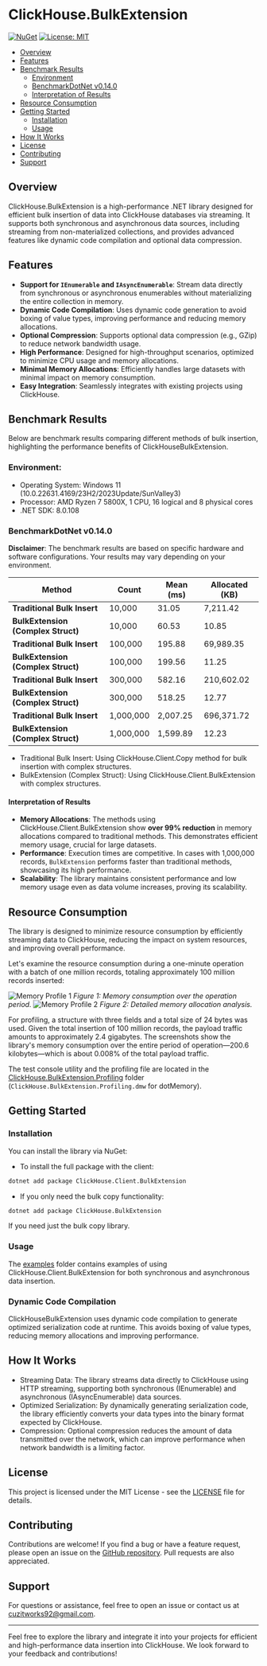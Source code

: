 # ClickHouse.BulkExtension

[![NuGet](https://img.shields.io/nuget/v/ClickHouse.BulkExtension.svg)](https://www.nuget.org/packages/ClickHouse.BulkExtension/)
[![License: MIT](https://img.shields.io/badge/License-MIT-blue.svg)](LICENSE)

- [Overview](#overview)
- [Features](#features)
- [Benchmark Results](#benchmark-results)
    - [Environment](#environment)
    - [BenchmarkDotNet v0.14.0](#benchmarkdotnet-v0140)
    - [Interpretation of Results](#interpretation-of-results)
- [Resource Consumption](#resource-consumption)
- [Getting Started](#getting-started)
    - [Installation](#installation)
    - [Usage](#usage)
- [How It Works](#how-it-works)
- [License](#license)
- [Contributing](#contributing)
- [Support](#support)

## Overview
ClickHouse.BulkExtension is a high-performance .NET library designed for efficient bulk insertion of data into ClickHouse databases via streaming. It supports both synchronous and asynchronous data sources, including streaming from non-materialized collections, and provides advanced features like dynamic code compilation and optional data compression.

## Features

- **Support for `IEnumerable` and `IAsyncEnumerable`**: Stream data directly from synchronous or asynchronous enumerables without materializing the entire collection in memory.
- **Dynamic Code Compilation**: Uses dynamic code generation to avoid boxing of value types, improving performance and reducing memory allocations.
- **Optional Compression**: Supports optional data compression (e.g., GZip) to reduce network bandwidth usage.
- **High Performance**: Designed for high-throughput scenarios, optimized to minimize CPU usage and memory allocations.
- **Minimal Memory Allocations**: Efficiently handles large datasets with minimal impact on memory consumption.
- **Easy Integration**: Seamlessly integrates with existing projects using ClickHouse.

## Benchmark Results
Below are benchmark results comparing different methods of bulk insertion, highlighting the performance benefits of ClickHouseBulkExtension.

### Environment:
- Operating System: Windows 11 (10.0.22631.4169/23H2/2023Update/SunValley3)
- Processor: AMD Ryzen 7 5800X, 1 CPU, 16 logical and 8 physical cores
- .NET SDK: 8.0.108

### BenchmarkDotNet v0.14.0

**Disclaimer**: The benchmark results are based on specific hardware and software configurations. Your results may vary depending on your environment.

| Method                                         | Count     | Mean (ms)    | Allocated (KB) |
|------------------------------------------------|-----------|--------------|----------------|
| **Traditional Bulk Insert**                    | 10,000    | 31.05        | 7,211.42       |
| **BulkExtension (Complex Struct)**             | 10,000    | 60.53        | 10.85          |
| **Traditional Bulk Insert**                    | 100,000   | 195.88       | 69,989.35      |
| **BulkExtension (Complex Struct)**             | 100,000   | 199.56       | 11.25          |
| **Traditional Bulk Insert**                    | 300,000   | 582.16       | 210,602.02     |
| **BulkExtension (Complex Struct)**             | 300,000   | 518.25       | 12.77          |
| **Traditional Bulk Insert**                    | 1,000,000 | 2,007.25     | 696,371.72     |
| **BulkExtension (Complex Struct)**             | 1,000,000 | 1,599.89     | 12.23          |

- Traditional Bulk Insert: Using ClickHouse.Client.Copy method for bulk insertion with complex structures.
- BulkExtension (Complex Struct): Using ClickHouse.Client.BulkExtension with complex structures.

#### Interpretation of Results

- **Memory Allocations**: The methods using ClickHouse.Client.BulkExtension show **over 99% reduction** in memory allocations compared to traditional methods. This demonstrates efficient memory usage, crucial for large datasets.
- **Performance**: Execution times are competitive. In cases with 1,000,000 records, `BulkExtension` performs faster than traditional methods, showcasing its high performance.
- **Scalability**: The library maintains consistent performance and low memory usage even as data volume increases, proving its scalability.

## Resource Consumption

The library is designed to minimize resource consumption by efficiently streaming data to ClickHouse, reducing the impact on system resources, and improving overall performance.

Let's examine the resource consumption during a one-minute operation with a batch of one million records, totaling approximately 100 million records inserted:

![Memory Profile 1](https://github.com/Gagarin23/ClickHouse.Client.BulkExtension/blob/main/examples/ClickHouse.BulkExtension.Profiling/memprof_1.png)
*Figure 1: Memory consumption over the operation period.*
![Memory Profile 2](https://github.com/Gagarin23/ClickHouse.Client.BulkExtension/blob/main/examples/ClickHouse.BulkExtension.Profiling/memprof_2.png)
*Figure 2: Detailed memory allocation analysis.*

For profiling, a structure with three fields and a total size of 24 bytes was used. Given the total insertion of 100 million records, the payload traffic amounts to approximately 2.4 gigabytes. The screenshots show the library's memory consumption over the entire period of operation—200.6 kilobytes—which is about 0.008% of the total payload traffic.

The test console utility and the profiling file are located in the [ClickHouse.BulkExtension.Profiling](https://github.com/Gagarin23/ClickHouse.Client.BulkExtension/tree/main/examples/ClickHouse.BulkExtension.Profiling) folder (`ClickHouse.BulkExtension.Profiling.dmw` for dotMemory).

## Getting Started

### Installation

You can install the library via NuGet:

- To install the full package with the client:

```bash
dotnet add package ClickHouse.Client.BulkExtension
```
- If you only need the bulk copy functionality:
```bash
dotnet add package ClickHouse.BulkExtension
```
If you need just the bulk copy library.

### Usage
The [examples](https://github.com/Gagarin23/ClickHouse.Client.BulkExtension/tree/main/examples) folder contains examples of using ClickHouse.Client.BulkExtension for both synchronous and asynchronous data insertion.

### Dynamic Code Compilation
ClickHouseBulkExtension uses dynamic code compilation to generate optimized serialization code at runtime. This avoids boxing of value types, reducing memory allocations and improving performance.

## How It Works
- Streaming Data: The library streams data directly to ClickHouse using HTTP streaming, supporting both synchronous (IEnumerable) and asynchronous (IAsyncEnumerable) data sources.
- Optimized Serialization: By dynamically generating serialization code, the library efficiently converts your data types into the binary format expected by ClickHouse.
- Compression: Optional compression reduces the amount of data transmitted over the network, which can improve performance when network bandwidth is a limiting factor.

## License

This project is licensed under the MIT License - see the [LICENSE](LICENSE) file for details.

## Contributing

Contributions are welcome! If you find a bug or have a feature request, please open an issue on the [GitHub repository](https://github.com/Gagarin23/ClickHouse.Client.BulkExtension). Pull requests are also appreciated.

## Support

For questions or assistance, feel free to open an issue or contact us at [cuzitworks92@gmail.com](mailto:cuzitworks92@gmail.com).

---

Feel free to explore the library and integrate it into your projects for efficient and high-performance data insertion into ClickHouse. We look forward to your feedback and contributions!

